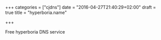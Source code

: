 +++
categories = ["cjdns"]
date = "2016-04-27T21:40:29+02:00"
draft = true
title = "hyperboria.name"

+++

Free hyperboria DNS service
